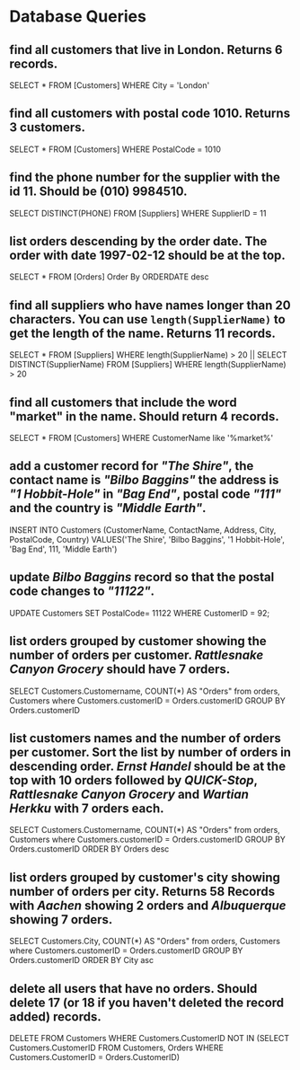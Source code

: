 # Database Queries

## find all customers that live in London. Returns 6 records.
SELECT * FROM [Customers] WHERE City = 'London'

## find all customers with postal code 1010. Returns 3 customers.
SELECT * FROM [Customers] WHERE PostalCode = 1010

## find the phone number for the supplier with the id 11. Should be (010) 9984510.
SELECT DISTINCT(PHONE) FROM [Suppliers] WHERE SupplierID = 11

## list orders descending by the order date. The order with date 1997-02-12 should be at the top.
SELECT * FROM [Orders] Order By ORDERDATE desc

## find all suppliers who have names longer than 20 characters. You can use `length(SupplierName)` to get the length of the name. Returns 11 records.
SELECT * FROM [Suppliers] WHERE length(SupplierName) > 20 || SELECT DISTINCT(SupplierName) FROM [Suppliers] WHERE length(SupplierName) > 20

## find all customers that include the word "market" in the name. Should return 4 records.
SELECT * FROM [Customers] WHERE CustomerName like '%market%'

## add a customer record for _"The Shire"_, the contact name is _"Bilbo Baggins"_ the address is _"1 Hobbit-Hole"_ in _"Bag End"_, postal code _"111"_ and the country is _"Middle Earth"_.
INSERT INTO Customers (CustomerName, ContactName, Address, City, PostalCode, Country)
VALUES('The Shire', 'Bilbo Baggins', '1 Hobbit-Hole', 'Bag End', 111, 'Middle Earth')

## update _Bilbo Baggins_ record so that the postal code changes to _"11122"_.
UPDATE Customers
SET PostalCode= 11122
WHERE CustomerID = 92;

## list orders grouped by customer showing the number of orders per customer. _Rattlesnake Canyon Grocery_ should have 7 orders.
SELECT Customers.Customername, COUNT(*) AS "Orders" from orders, Customers where Customers.customerID = Orders.customerID GROUP BY Orders.customerID

## list customers names and the number of orders per customer. Sort the list by number of orders in descending order. _Ernst Handel_ should be at the top with 10 orders followed by _QUICK-Stop_, _Rattlesnake Canyon Grocery_ and _Wartian Herkku_ with 7 orders each.
SELECT Customers.Customername, COUNT(*) AS "Orders" from orders, Customers where Customers.customerID = Orders.customerID GROUP BY Orders.customerID ORDER BY Orders desc


## list orders grouped by customer's city showing number of orders per city. Returns 58 Records with _Aachen_ showing 2 orders and _Albuquerque_ showing 7 orders.
SELECT Customers.City, COUNT(*) AS "Orders" from orders, Customers where Customers.customerID = Orders.customerID GROUP BY Orders.customerID ORDER BY City asc


## delete all users that have no orders. Should delete 17 (or 18 if you haven't deleted the record added) records.
DELETE FROM Customers WHERE Customers.CustomerID NOT IN (SELECT Customers.CustomerID FROM Customers, Orders WHERE Customers.CustomerID = Orders.CustomerID)